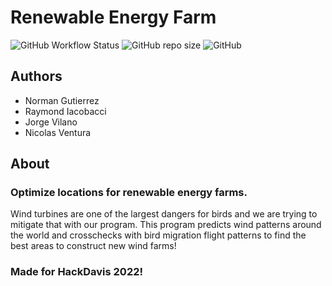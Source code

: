 # Renewable Energy Farm

![GitHub Workflow Status](https://img.shields.io/github/workflow/status/nicfv/Renewable-Energy-Farm/Python%20Unit%20Tests)
![GitHub repo size](https://img.shields.io/github/repo-size/nicfv/Renewable-Energy-Farm)
![GitHub](https://img.shields.io/github/license/nicfv/Renewable-Energy-Farm)

## Authors

- Norman Gutierrez
- Raymond Iacobacci
- Jorge Vilano
- Nicolas Ventura

## About

### Optimize locations for renewable energy farms.

Wind turbines are one of the largest dangers for birds and we are trying to mitigate that with our program. This program predicts wind patterns around the world and crosschecks with bird migration flight patterns to find the best areas to construct new wind farms!

### Made for HackDavis 2022!
